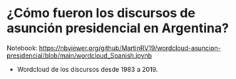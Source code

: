 # ¿Cómo fueron los discursos de asunción presidencial en Argentina?

Notebook: https://nbviewer.org/github/MartinRV19/wordcloud-asuncion-presidencial/blob/main/wordcloud_Spanish.ipynb

-	Wordcloud de los discursos desde 1983 a 2019.

 

